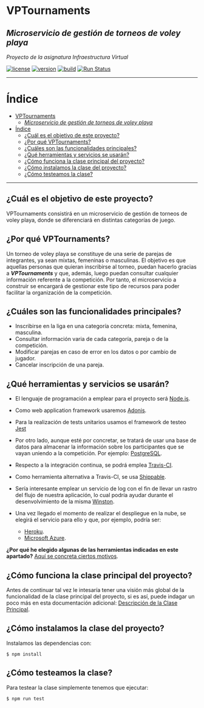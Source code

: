 # VPTournaments
## *Microservicio de gestión de torneos de voley playa*

*Proyecto de la asignatura Infraestructura Virtual*

[![license](https://img.shields.io/badge/license-GPLv3-brightgreen)](https://www.gnu.org/licenses/gpl-3.0.html)   [![version](https://img.shields.io/badge/version-v0.3-blue)](https://github.com/pramartinez/IV_project) [![build](https://travis-ci.org/pramartinez/IV_project.svg?branch=master)](https://travis-ci.org/pramartinez/IV_project/builds) [![Run Status](https://api.shippable.com/projects/5d9a289f029be100073e11e9/badge?branch=master)]()

___________________________________

Índice
======
<!--ts-->
- [VPTournaments](#vptournaments)
  - [*Microservicio de gestión de torneos de voley playa*](#microservicio-de-gesti%c3%b3n-de-torneos-de-voley-playa)
- [Índice](#%c3%8dndice)
  - [¿Cuál es el objetivo de este proyecto?](#%c2%bfcu%c3%a1l-es-el-objetivo-de-este-proyecto)
  - [¿Por qué VPTournaments?](#%c2%bfpor-qu%c3%a9-vptournaments)
  - [¿Cuáles son las funcionalidades principales?](#%c2%bfcu%c3%a1les-son-las-funcionalidades-principales)
  - [¿Qué herramientas y servicios se usarán?](#%c2%bfqu%c3%a9-herramientas-y-servicios-se-usar%c3%a1n)
  - [¿Cómo funciona la clase principal del proyecto?](#%c2%bfc%c3%b3mo-funciona-la-clase-principal-del-proyecto)
  - [¿Cómo instalamos la clase del proyecto?](#%c2%bfc%c3%b3mo-instalamos-la-clase-del-proyecto)
  - [¿Cómo testeamos la clase?](#%c2%bfc%c3%b3mo-testeamos-la-clase)
<!--te-->

__________________________________________


## ¿Cuál es el objetivo de este proyecto?
VPTournaments consistirá en un microservicio de gestión de torneos de voley playa, donde se diferenciará en distintas categorías de juego.

## ¿Por qué VPTournaments?
Un torneo de voley playa se constituye de una serie de parejas de integrantes, ya sean mixtas, femeninas o masculinas. El objetivo es que aquellas personas que quieran inscribirse al torneo, puedan hacerlo gracias a ***VPTournaments*** y que, además, luego puedan consultar cualquier información referente a la competición. Por tanto, el microservicio a construir se encargará de gestionar este tipo de recursos para poder facilitar la organización de la competición.

## ¿Cuáles son las funcionalidades principales?
-   Inscribirse en la liga en una categoría concreta: mixta, femenina, masculina.
-   Consultar información varia de cada categoría, pareja o de la competición.
-   Modificar parejas en caso de error en los datos o por cambio de jugador.
-   Cancelar inscripción de una pareja.

## ¿Qué herramientas y servicios se usarán?
- El lenguaje de programación a emplear para el proyecto será [Node.js](https://nodejs.org/es/about/).

- Como web application framework usaremos [Adonis](https://adonisjs.com/).

- Para la realización de tests unitarios usamos el framework de testeo [Jest](https://jestjs.io/)

- Por otro lado, aunque esté por concretar, se tratará de usar una base de datos para almacenar la información sobre los participantes que se vayan uniendo a la competición. Por ejemplo: [PostgreSQL](https://www.postgresql.org/).

- Respecto a la integración continua, se podrá emplea [Travis-CI](https://travis-ci.org/). 
 
- Como herramienta alternativa a Travis-CI, se usa [Shippable](https://app.shippable.com/).

- Sería interesante emplear un servicio de log con el fin de llevar un rastro del flujo de nuestra aplicación, lo cual podría ayudar durante el desenvolvimiento de la misma [Winston](https://github.com/winstonjs/winston).

- Una vez llegado el momento de realizar el despliegue en la nube, se elegirá el servicio para ello y que, por ejemplo, podría ser: 
  - [Heroku](https://www.heroku.com/home).
  - [Microsoft Azure](https://azure.microsoft.com/es-es/free/search/?&ef_id=EAIaIQobChMIp7Gn16_z5AIVCLDtCh3jUA2cEAAYASAAEgJ_cfD_BwE:G:s&OCID=AID2000115_SEM_VAab2G2A&MarinID=VAab2G2A_325772882790_azure_e_c__68954907492_kwd-49508422&lnkd=Google_Azure_Brand&dclid=CJbPsNiv8-QCFRDV1QodhagCXw).

**¿Por qué he elegido algunas de las herramientas indicadas en este apartado?** [Aquí se concreta ciertos motivos](https://github.com/pramartinez/IV_project/blob/master/docs/documentation.md).

## ¿Cómo funciona la clase principal del proyecto?
Antes de continuar tal vez le intesaría tener una visión más global de la funcionalidad de la clase principal del proyecto, si es así, puede indagar un poco más en esta documentación adicional: [Descripción de la Clase Principal](https://github.com/pramartinez/IV_project/blob/master/docs/descripcion_clase.md).
  
## ¿Cómo instalamos la clase del proyecto?

Instalamos las dependencias con:

    $ npm install

## ¿Cómo testeamos la clase?
Para testear la clase simplemente tenemos que ejecutar:

    $ npm run test



